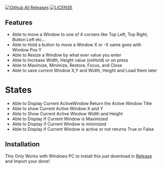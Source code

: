 [![Github All Releases](https://img.shields.io/github/downloads/KillerBOSS2019/Windows-Mover/total.svg?style=for-the-badge)](https://github.com/KillerBOSS2019/Windows-Mover/releases)
[![LICENSE](https://img.shields.io/github/license/KillerBOSS2019/Windows-Mover?style=for-the-badge)](https://github.com/KillerBOSS2019/Windows-Mover/blob/main/LICENSE)


## Features
- Able to move a Window to one of 4 corners like Top Left, Top Right, Button Left etc...
- Able to  Hold a button to move a Window X or -X same goes with Window Pos Y
- Able to Resize a Window by what ever value you enter
- Able to Increase Width, Height value (onHold) or on press
- Able to Maximize, Minimize, Restore, Focus, and Close
- Able to save current Window X,Y and Width, Height and Load them later
# States
- Able to Display Current ActiveWindow Return the Active Window Title
- Able to show Current Active Window X and Y
- Able to Show Current Active Window Width and Height
- Able to Display If Current Window is Maximized
- Able to Display if Current Window is minimized
- Able to Display if Current Window is active or not returns True or False

## Installation
This Only Works with Windows PC to install this just download in [Release](https://github.com/KillerBOSS2019/Windows-Mover/releases) and Import your done!

